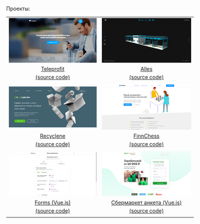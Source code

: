 
Проекты:  

|||
|:---:|:---:|
|[![Teleprofit](img/teleprofit-300.png)][teleprofit]|[![Alles](img/alles-300.png)][alles]|
|[Teleprofit][teleprofit]|[Alles][alles]|
|[(source  code)](https://github.com/Vintius/teleprofit)|[(source  code)](https://github.com/Vintius/alles)|
|||
|[![Recyclene](img/recyclene-300.png)][recyclene]|[![FinnChess](img/finnchess-300.png)][finnchess]|
|[Recyclene][recyclene]|[FinnChess][finnchess]|
|[(source  code)](https://github.com/Vintius/recyclene)|[(source  code)](https://github.com/Vintius/finnchess)|
|||
|[![Forms](img/Forms-300.png)][forms]|[![Сбермаркет анкета](img/Sbermarket-driver-job-300.png)][sbermarket-driver]|
|[Forms (Vue.js)][forms]|[Сбермаркет анкета (Vue.js)][sbermarket-driver]|
|[(source  code)](https://github.com/Vintius/forms)|[(source  code)](https://github.com/Vintius/sbermarketDriverJob)|
|||



[teleprofit]: https://vintius.github.io/teleprofit/
[alles]: https://vintius.github.io/alles/
[recyclene]: https://vintius.github.io/recyclene/
[finnchess]: https://vintius.github.io/FinnChess/
[forms]: https://vintius.github.io/forms/
[sbermarket-driver]: https://vintius.github.io/SbermarketDriverJob/